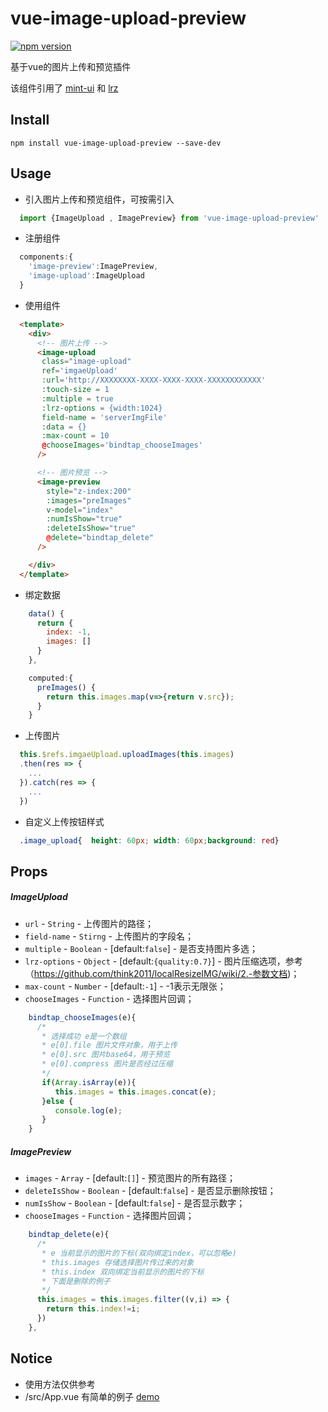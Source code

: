 # vue-image-upload-preview
[![npm version](https://img.shields.io/npm/v/vue-image-upload-preview.svg?style=flat)](https://www.npmjs.com/package/vue-image-upload-preview)

基于vue的图片上传和预览插件

该组件引用了 [mint-ui](https://github.com/ElemeFE/mint-ui) 和 [lrz](https://github.com/think2011/localResizeIMG)

## Install

```shell
npm install vue-image-upload-preview --save-dev
```
## Usage

- 引入图片上传和预览组件，可按需引入
```js
  import {ImageUpload , ImagePreview} from 'vue-image-upload-preview'
```

- 注册组件
```js
  components:{
    'image-preview':ImagePreview,
    'image-upload':ImageUpload
  }
```

- 使用组件
```html
  <template>
    <div>
      <!-- 图片上传 -->
      <image-upload
       class="image-upload"
       ref='imgaeUpload'
       :url='http://XXXXXXXX-XXXX-XXXX-XXXX-XXXXXXXXXXXX'
       :touch-size = 1
       :multiple = true
       :lrz-options = {width:1024}
       field-name = 'serverImgFile'
       :data = {}
       :max-count = 10
       @chooseImages='bindtap_chooseImages'
      />

      <!-- 图片预览 -->
      <image-preview
        style="z-index:200"
        :images="preImages"
        v-model="index"
        :numIsShow="true"
        :deleteIsShow="true"
        @delete="bindtap_delete"
      />

    </div>
  </template>
```

- 绑定数据
```js
    data() {
      return {
        index: -1,
        images: []
      }
    },

    computed:{
      preImages() {
        return this.images.map(v=>{return v.src});
      }
    }
```

- 上传图片
```js
  this.$refs.imgaeUpload.uploadImages(this.images)
  .then(res => {
    ...
  }).catch(res => {
    ...
  })
```

- 自定义上传按钮样式
```css
  .image_upload{  height: 60px; width: 60px;background: red}
```

## Props

##### ImageUpload
- `url` - `String` - 上传图片的路径；
- `field-name` - `Stirng` - 上传图片的字段名；
- `multiple` - `Boolean` - [default:`false`] - 是否支持图片多选；
- `lrz-options` - `Object` - [default:`{quality:0.7}`] - 图片压缩选项，参考（https://github.com/think2011/localResizeIMG/wiki/2.-参数文档)；
- `max-count` - `Number` - [default:`-1`] - -1表示无限张；
- `chooseImages` - `Function` - 选择图片回调；
```js
    bindtap_chooseImages(e){
      /*
       * 选择成功 e是一个数组
       * e[0].file 图片文件对象，用于上传
       * e[0].src 图片base64，用于预览
       * e[0].compress 图片是否经过压缩
       */
       if(Array.isArray(e)){
          this.images = this.images.concat(e);
       }else {
          console.log(e);
       }
    }
```
##### ImagePreview
- `images` - `Array` - [default:`[]`] - 预览图片的所有路径；
- `deleteIsShow` - `Boolean` - [default:`false`] - 是否显示删除按钮；
- `numIsShow` - `Boolean` - [default:`false`] - 是否显示数字；
- `chooseImages` - `Function` - 选择图片回调；
```js
    bindtap_delete(e){
      /*
       * e 当前显示的图片的下标(双向绑定index，可以忽略e)
       * this.images 存储选择图片传过来的对象
       * this.index 双向绑定当前显示的图片的下标
       * 下面是删除的例子
       */
      this.images = this.images.filter((v,i) => {
        return this.index!=i;
      })
    },
```


## Notice
- 使用方法仅供参考
- /src/App.vue 有简单的例子 [demo](https://github.com/zhaodahai/vue-image-upload-preview/blob/master/src/App.vue)
